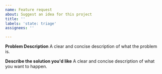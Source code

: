 ```yaml
---
name: Feature request
about: Suggest an idea for this project
title: ''
labels: 'state: triage'
assignees: ''

---
```


**Problem Description**
A clear and concise description of what the problem is.

**Describe the solution you'd like**
A clear and concise description of what you want to happen.
